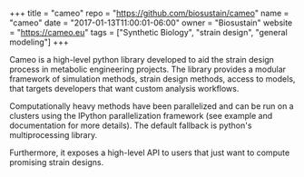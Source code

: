 +++
title = "cameo"
repo = "https://github.com/biosustain/cameo"
name = "cameo"
date = "2017-01-13T11:00:01-06:00"
owner = "Biosustain"
website = "https://cameo.eu"
tags = ["Synthetic Biology", "strain design", "general modeling"]
+++

Cameo is a high-level python library developed to aid the strain design process in metabolic engineering projects. The library provides a modular framework of simulation methods, strain design methods, access to models, that targets developers that want custom analysis workflows.

Computationally heavy methods have been parallelized and can be run on a clusters using the IPython parallelization framework (see example and documentation for more details). The default fallback is python's multiprocessing library.

Furthermore, it exposes a high-level API to users that just want to compute promising strain designs.
